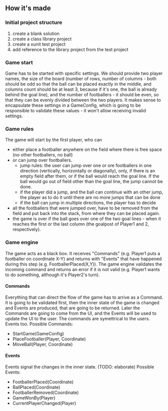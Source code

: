 ## How it's made

### Initial project structure
1. create a blank solution
2. create a class library project
3. create a xunit test project
5. add reference to the library project from the test project

### Game start
Game has to be started with specific settings. We should provide two player names, the size of the board (number of rows, number of columns - both should be odd so that the ball can be placed exactly in the middle, and columns count should be at least 3, because if it's one, the ball is already behind the goal line), and the number of footballers - it should be even, so that they can be evenly divided between the two players. It makes sense to encapsulate these settings in a GameConfig, which is going to be responsible to validate these values - it won't allow receiving invalid settings.

### Game rules
The game will start by the first player, who can 
- either place a footballer anywhere on the field where there is free space (no other footballers, no ball)
- or can jump over footballers.
    - jump rules: the user can jump over one or ore footballers in one direction (vertically, horizontally or diagonally), only, if there is an empty field after them, or if the ball would reach the goal line. If the ball would go out of field other than the goal line, the jump cannot be done.
    - if the player did a jump, and the ball can continue with an other jump, the player as to do it until there are no more jumps that can be done
    - if the ball can jump in multiple directions, the player has to decide
- all the footballers that were jumped over, have to be removed from the field and put back into the stack, from where they can be placed again.
- the game is over if the ball goes over one of the two goal lines - when it reaches the first or the last column (the goalpost of Player1 and 2, respectively). 

### Game engine
The game acts as a black box. It receives "Commands" (e.g. Player1 puts a footballer on coordinate X-Y) and returns with "Events" that have happened during this step (e.g. FootballerPlaced(X,Y)). The game engine validates the incoming command and returns an error if it is not valid (e.g. Player1 wants to do something, although it's Player2's turn).

#### Commands
Everything that can direct the flow of the game has to arrive as a Command. It is going to be validated first, then the inner state of the game is changed and Events are produced, that are going to be returned. Later the Commands are going to come from the UI, and the Events will be used to update the UI to the user.
The commands are symettrical to the users. Events too.
Possible Commands:
- StartGame(GameConfig)
- PlaceFootballer(Player, Coordinate)
- MoveBall(Player, Coordinate)

#### Events
Events signal the changes in the inner state. (TODO: elaborate)
Possible Events:
- FootballerPlaced(Coordinate)
- BallPlaced(Coordinate)
- FootballerRemoved(Coordinate)
- GameWonBy(Player)
- CurrentPlayerChanged(Player)